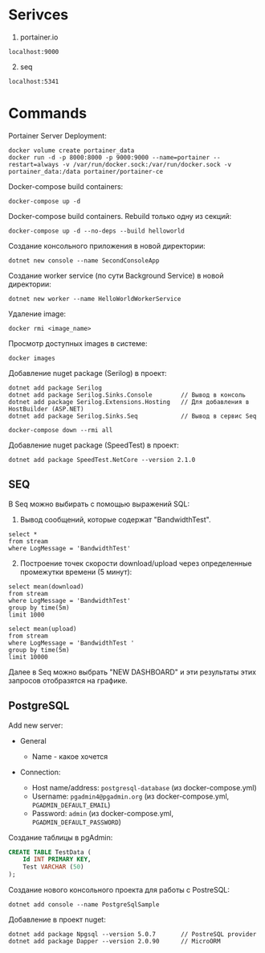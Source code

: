 # Serivces

1. portainer.io

```text
localhost:9000
```

2. seq

```text
localhost:5341
```

# Commands

Portainer Server Deployment:

```text
docker volume create portainer_data
docker run -d -p 8000:8000 -p 9000:9000 --name=portainer --restart=always -v /var/run/docker.sock:/var/run/docker.sock -v portainer_data:/data portainer/portainer-ce
```

Docker-compose build containers:

```text
docker-compose up -d
```

Docker-compose build containers. Rebuild только одну из секций:

```text
docker-compose up -d --no-deps --build helloworld
```

Создание консольного приложения в новой директории:

```text
dotnet new console --name SecondConsoleApp
```

Создание worker service (по сути Background Service) в новой директории:

```text
dotnet new worker --name HelloWorldWorkerService
```

Удаление image:

```text
docker rmi <image_name>
```

Просмотр доступных images в системе:

```text
docker images
```

Добавление nuget package (Serilog) в проект:

```text
dotnet add package Serilog
dotnet add package Serilog.Sinks.Console        // Вывод в консоль
dotnet add package Serilog.Extensions.Hosting   // Для добавления в HostBuilder (ASP.NET)
dotnet add package Serilog.Sinks.Seq            // Вывод в сервис Seq
```

```text
docker-compose down --rmi all
```

Добавление nuget package (SpeedTest) в проект:

```text
dotnet add package SpeedTest.NetCore --version 2.1.0
```

## SEQ

В Seq можно выбирать с помощью выражений SQL:

1. Вывод сообщений, которые содержат "BandwidthTest".

```text
select *
from stream
where LogMessage = 'BandwidthTest'
```

2. Построение точек скорости download/upload через определенные промежутки времени (5 минут):

```text
select mean(download)
from stream
where LogMessage = 'BandwidthTest'
group by time(5m)
limit 1000
```

```text
select mean(upload)
from stream 
where LogMessage = 'BandwidthTest '
group by time(5m)
limit 10000
```

Далее в Seq можно выбрать "NEW DASHBOARD" и эти результаты этих запросов отобразятся на графике.

## PostgreSQL

Add new server:

* General
  * Name - какое хочется

* Connection:
  * Host name/address: `postgresql-database` (из docker-compose.yml)
  * Username: `pgadmin4@pgadmin.org` (из docker-compose.yml, `PGADMIN_DEFAULT_EMAIL`)
  * Password: `admin` (из docker-compose.yml, `PGADMIN_DEFAULT_PASSWORD`)

Создание таблицы в pgAdmin:

```sql
CREATE TABLE TestData (
    Id INT PRIMARY KEY,
    Test VARCHAR (50)
);
```

Создание нового консольного проекта для работы с PostreSQL:

```text
dotnet add console --name PostgreSqlSample
```

Добавление в проект nuget:

```text
dotnet add package Npgsql --version 5.0.7       // PostreSQL provider
dotnet add package Dapper --version 2.0.90      // MicroORM
```
